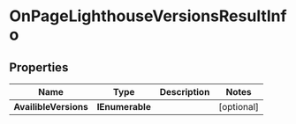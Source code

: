 # OnPageLighthouseVersionsResultInfo


## Properties

| Name | Type | Description | Notes |
|------------ | ------------- | ------------- | -------------|
**AvailibleVersions** | **IEnumerable<AvailibleVersions>** |  |[optional]|